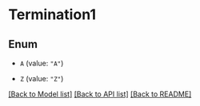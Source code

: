 # Termination1

## Enum


* `A` (value: `"A"`)

* `Z` (value: `"Z"`)


[[Back to Model list]](../README.md#documentation-for-models) [[Back to API list]](../README.md#documentation-for-api-endpoints) [[Back to README]](../README.md)


